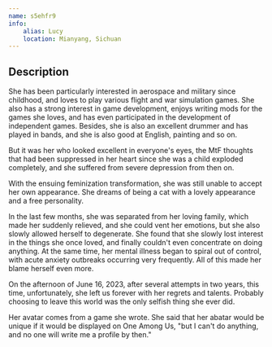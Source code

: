 ```yaml
---
name: s5ehfr9
info:
    alias: Lucy
    location: Mianyang, Sichuan
---
```


## Description 

She has been particularly interested in aerospace and military since childhood, and loves to play various flight and war simulation games. She also has a strong interest in game development, enjoys writing mods for the games she loves, and has even participated in the development of independent games. Besides, she is also an excellent drummer and has played in bands, and she is also good at English, painting and so on.  

But it was her who looked excellent in everyone's eyes, the MtF thoughts that had been suppressed in her heart since she was a child exploded completely, and she suffered from severe depression from then on.  

With the ensuing feminization transformation, she was still unable to accept her own appearance. She dreams of being a cat with a lovely appearance and a free personality.  

In the last few months, she was separated from her loving family, which made her suddenly relieved, and she could vent her emotions, but she also slowly allowed herself to degenerate. She found that she slowly lost interest in the things she once loved, and finally couldn't even concentrate on doing anything. At the same time, her mental illness began to spiral out of control, with acute anxiety outbreaks occurring very frequently. All of this made her blame herself even more.  

On the afternoon of June 16, 2023, after several attempts in two years, this time, unfortunately, she left us forever with her regrets and talents. Probably choosing to leave this world was the only selfish thing she ever did.  

Her avatar comes from a game she wrote. She said that her abatar would be unique if it would be displayed on One Among Us, "but I can't do anything, and no one will write me a profile by then."
